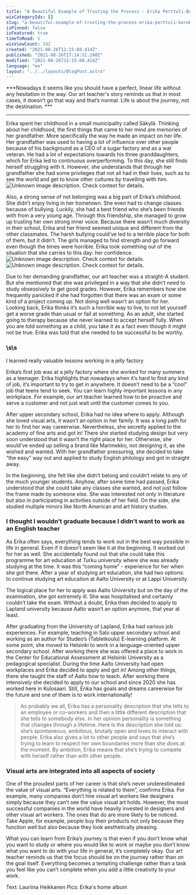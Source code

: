 ```yaml
---
title: "A Beautiful Example of Trusting the Process - Erika Perttuli-Borobio’s journey to this day"
wixCategoryIds: []
slug: "a-beautiful-example-of-trusting-the-process-erika-perttuli-borobio-s-journey-to-this-day"
isPinned: false
isFeatured: true
timeToRead: 5
wixViewCount: 342
created: "2021-08-26T12:15:08.414Z"
published: "2021-08-26T17:14:51.240Z"
modified: "2021-08-26T12:15:08.414Z"
language: "en"
layout: "../../layouts/BlogPost.astro"
---
```

***Nowadays it seems like you should have a perfect, linear life without any hesitation in the way. Our art teacher's story reminds us that in most cases, it doesn’t go that way and that’s normal. Life is about the journey, not the destination. ***

---


Erika spent her childhood in a small municipality called Säkylä. Thinking about her childhood, the first things that came to her mind are memories of her grandfather. More specifically the way he made an impact on her life. Her grandfather was used to having a lot of influence over other people because of his background as a CEO of a sugar factory and as a war veteran. He had a lot of expectations towards his three granddaughters, which for Erika led to continuous overperforming. To this day, she still finds herself struggling with it. However, she understands that through her grandfather she had some privileges that not all had in their lives, such as to see the world and get to know other cultures by travelling with him.
![Unknown image description. Check context for details.](https://static.wixstatic.com/media/8b055d_a1d3d6b95d964e6f956e7e158ac77da9~mv2.jpg) <!-- Original name: IMG_8425_edited.jpg -->

Also, a strong sense of not belonging was a big part of Erika’s childhood. She didn’t enjoy living in her hometown. She even had to change classes because of bullying. Luckily, she had a best friend who she’s been friends with from a very young age. Through this friendship, she managed to grow up trusting her own strong inner voice. Because there wasn’t much diversity in their school, Erika and her friend seemed unique and different from the other classmates. The harsh bullying could’ve led to a terrible place for both of them, but it didn’t. The girls managed to find strength and go forward even though the times were horrible. Erika took something out of the situation that she carries to this day: her confidence. 
![Unknown image description. Check context for details.](https://static.wixstatic.com/media/8b055d_2b3c8b726286497fb38824d76f889ad1~mv2.jpg) <!-- Original name: d66608b3-732f-4bed-8055-d608bb6b6d91.JPG -->
![Unknown image description. Check context for details.](https://static.wixstatic.com/media/8b055d_d58cf2ae66d74913a0c9677bb2012309~mv2.jpg) <!-- Original name: d8c4f605-d176-4bf6-8351-e17bfd14f24a.jpg -->






Due to her demanding grandfather, our art teacher was a straight-A student. But she mentioned that she was privileged in a way that she didn’t need to study obsessively to get good grades. However, Erika remembers how she frequently panicked if she had forgotten that there was an exam or some kind of a project coming up. Not doing well wasn’t an option for her. Looking back, Erika thinks it’s such a horrible way to live, to not let yourself get a worse grade than usual or fail at something. As an adult, she started going to therapy because she never learned to accept herself fully. When you are told something as a child, you take it as a fact even though it might not be true. Erika was told that she needed to be successful to be worthy.

### \s\s
I learned really valuable lessons working in a jelly factory

Erika’s first job was at a jelly factory where she worked for many summers as a teenager. Erika highlights that nowadays when it’s hard to find any kind of job, it’s important to try to get in anywhere. It doesn’t need to be a “cool” job that teens tend to seek. You can learn highly important lessons in any workplace. For example, our art teacher learned how to be proactive and serve a customer and not just wait until the customer comes to you. 

After upper secondary school, Erika had no idea where to apply. Although she loved visual arts, it wasn’t an option in her family. It was a long path for her to find her way careerwise. Nevertheless, she secretly applied to the academy of fine arts and got in! There she started studying design but very soon understood that it wasn’t the right place for her. Otherwise, she would’ve ended up selling a brand like Marimekko, not designing it, as she wished and wanted. With her grandfather pressuring, she decided to take “the easy” way out and applied to study English philology and got in straight away. 

In the beginning, she felt like she didn’t belong and couldn’t relate to any of the much younger students. Anyhow, after some time had passed, Erika understood that she could take any classes she wanted, and not just follow the frame made by someone else. She was interested not only in literature but also in participating in activities outside of her field. On the side, she studied multiple minors like North American and art history studies. 

### **I thought I wouldn’t graduate because I didn’t want to work as an English teacher**

As Erika often says, everything tends to work out in the best way possible in life in general. Even if it doesn’t seem like it at the beginning. It worked out for her as well. She accidentally found out that she could take this programme for art education at Turku university where she was already studying at the time. It was this “coming home” - experience for her when she got there. After a year of studying art education, she had two options: to continue studying art education at Aalto University or at Lappi University.

The logical place for her to apply was Aalto University but on the day of the examination, she got extremely ill. She was hospitalised and certainly couldn’t take the exam. Without a doubt, Erika then decided to apply to Lapland university because Aalto wasn’t an option anymore, that year at least.

After graduating from the University of Lapland, Erika had various job experiences. For example, teaching in Salo upper secondary school and working as an author for Studeo’s (Tabletkoulu) E-learning platform. At some point, she moved to Helsinki to work in a language-oriented upper secondary school. After working there she was offered a place to work in the Center for Educational Assessment at Helsinki University as a pedagogical specialist. During the time Aalto University had open workplaces and Erika decided to apply and got in! Among other things, there she taught the staff of Aalto how to teach. After working there intensively she decided to apply to our school and since 2020 she has worked here in Kulosaari. Still, Erika has goals and dreams careerwise for the future and one of them is to work internationally! 
> As probably we all, Erika has a personality description that she tells to an employee or co-workers and then a little different description that she tells to somebody else. In her opinion personality is something that changes through a lifetime. Here is the description she told us: she’s spontaneous, ambitious, brutally open and loves to interact with people. Erika also gives a lot to other people and says that she’s trying to learn to respect her own boundaries more than she does at the moment. By ambition, Erika means that she’s trying to compete with herself rather than with other people.

### **Visual arts are integrated into all aspects of society**

One of the proudest parts of her career is that she’s never underestimated the value of visual arts. “Everything is related to them”, confirms Erika. For example, many companies don’t hire visual art workers like designers simply because they can’t see the value visual art holds. However, the most successful companies in the world have heavily invested in designers and other visual art workers. The ones that do are more likely to be noticed. Take Apple, for example, people buy their products not only because they function well but also because they look aesthetically pleasing.

What you can learn from Erika’s journey is that even if you don’t know what you want to study or where you would like to work or maybe you don’t know what you want to do with your life in general, it’s completely okay. Our art teacher reminds us that the focus should be on the journey rather than on the goal itself. Everything becomes a tempting challenge rather than a task you feel like you can’t complete when you add a little creativity to your work.

Text: Lauriina Heikkanen
Pics: Erika's home album

